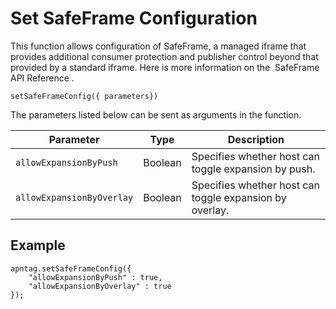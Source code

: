 

# Set SafeFrame Configuration





This function allows configuration of SafeFrame, a managed iframe that
provides additional consumer protection and publisher control beyond
that provided by a standard iframe. Here is more information on
the  SafeFrame API Reference .

``` pre
setSafeFrameConfig({ parameters})
```

The parameters listed below can be sent as arguments in the function.

<table class="table">
<thead class="thead">
<tr class="header row">
<th id="ID-00001cf8__entry__1" class="entry">Parameter</th>
<th id="ID-00001cf8__entry__2" class="entry">Type</th>
<th id="ID-00001cf8__entry__3" class="entry">Description</th>
</tr>
</thead>
<tbody class="tbody">
<tr class="odd row">
<td class="entry" headers="ID-00001cf8__entry__1"><code
class="ph codeph">allowExpansionByPush</code></td>
<td class="entry" headers="ID-00001cf8__entry__2">Boolean</td>
<td class="entry" headers="ID-00001cf8__entry__3">Specifies whether host
can toggle expansion by push.</td>
</tr>
<tr class="even row">
<td class="entry" headers="ID-00001cf8__entry__1"><code
class="ph codeph">allowExpansionByOverlay</code></td>
<td class="entry" headers="ID-00001cf8__entry__2">Boolean</td>
<td class="entry" headers="ID-00001cf8__entry__3">Specifies whether host
can toggle expansion by overlay.</td>
</tr>
</tbody>
</table>





## Example

``` pre
apntag.setSafeFrameConfig({
    "allowExpansionByPush" : true,
    "allowExpansionByOverlay" : true
});
```






